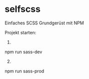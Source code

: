 # selfscss

Einfaches SCSS Grundgerüst mit NPM 


Projekt starten:

1.
npm run sass-dev

2.
npm run sass-prod 
